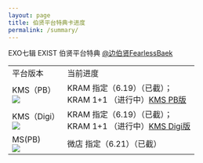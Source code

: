 ```yaml
---
layout: page
title: 伯贤平台特典卡进度
permalink: /summary/
---
```



EXO七辑 EXIST 伯贤平台特典 [@边伯贤FearlessBaek](https://weibo.com/u/3694863325)



<font size=2>

<div class="row">
    <div class="span4">
        <table>
          <tr>
            <td>平台版本</td>
            <td>当前进度</td>
          </tr>
          <tr>
            <td style="vertical-align: middle">KMS（PB）<br><img src="https://github.com/baekhyunee56/baekhyunee56.github.io/assets/137210713/6db205a4-59e4-4873-9db7-9fcb6f0fdd99" /></td>
            <td style="vertical-align: middle">KRAM 指定（6.19）（已截）；<br> KRAM 1+1 （进行中）<a href="https://shop1382036085.v.weidian.com/item.html?itemID=6405689639">KMS PB版</a></td>
          </tr>
          <tr>
            <td style="vertical-align: middle">KMS（Digi）<br><img src="https://github.com/baekhyunee56/baekhyunee56.github.io/assets/137210713/6db205a4-59e4-4873-9db7-9fcb6f0fdd99" /></td>
            <td style="vertical-align: middle">KRAM 指定（6.19）（已截）；<br> KRAM 1+1 （进行中）<a href="https://shop1382036085.v.weidian.com/item.html?itemID=6405681769">KMS Digi版</a></td>
          </tr>
          <tr>
            <td style="vertical-align: middle">MS(PB)<br><img src="https://github.com/baekhyunee56/baekhyunee56.github.io/assets/137210713/6db205a4-59e4-4873-9db7-9fcb6f0fdd99" /></td>
            <td style="vertical-align: middle">微店 指定（6.21）（已截）</td>
          </tr>
        </table>
    </div>
</div>
</font>




